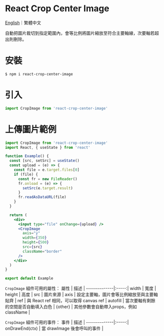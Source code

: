 # React Crop Center Image

[English](https://github.com/LaiJunBin/react-crop-center-image#react-crop-center-image)｜繁體中文

自動把圖片裁切到指定範圍內，會等比例將圖片縮放至符合主要軸線，次要軸若超出則刪除。

# 安裝
```
$ npm i react-crop-center-image
```

# 引入
```js
import CropImage from 'react-crop-center-image'
```

# 上傳圖片範例
```jsx
import CropImage from 'react-crop-center-image'
import React, { useState } from 'react'

function Example() {
  const [src, setSrc] = useState()
  const upload = (e) => {
    const file = e.target.files[0]
    if (file) {
      const fr = new FileReader()
      fr.onload = (e) => {
        setSrc(e.target.result)
      }
      fr.readAsDataURL(file)
    }
  }

  return (
    <div>
      <input type="file" onChange={upload} />
      <CropImage
        axis="y"
        width={350}
        height={500}
        src={src}
        className="border"
      />
    </div>
  )
}

export default Example
```

`CropImage` 組件可用的屬性：
屬性           | 描述  |
--------------|:-----:|
width    | 寬度 |
height    | 高度 |
src    | 圖片來源 |
axis    | 設定主要軸，圖片會等比例縮放至與主要軸貼齊 |
ref     | 與 React ref 相同，可以取得 canvas ref |
autofill    | 當次要軸有剩餘的空間是否自動填入白色 |
{other}    | 其他參數會自動帶入props，例如 className |

`CropImage` 組件可用的事件：
事件           | 描述  |
--------------|:-----:|
onDrawEnd(ctx)    | 當 drawImage 後會呼叫的事件 |